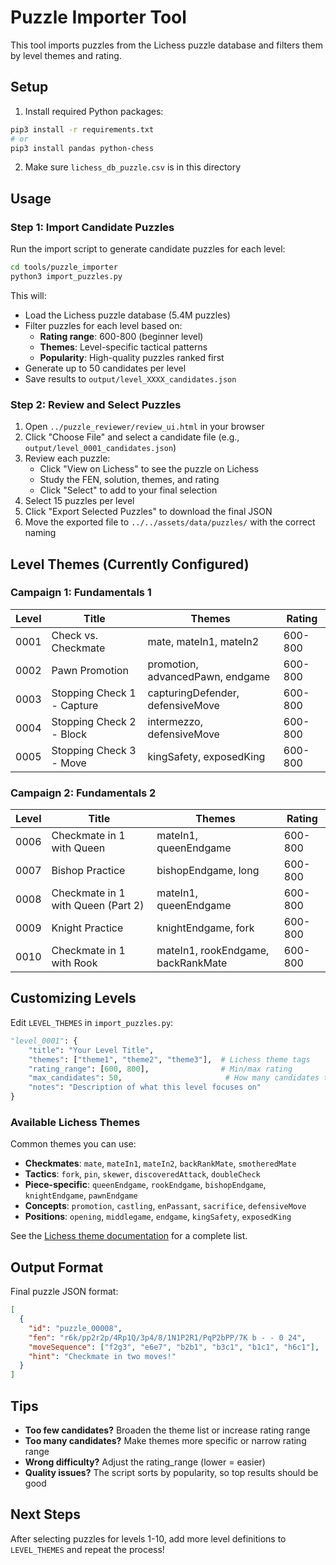# Puzzle Importer Tool

This tool imports puzzles from the Lichess puzzle database and filters them by level themes and rating.

## Setup

1. Install required Python packages:
```bash
pip3 install -r requirements.txt
# or
pip3 install pandas python-chess
```

2. Make sure `lichess_db_puzzle.csv` is in this directory

## Usage

### Step 1: Import Candidate Puzzles

Run the import script to generate candidate puzzles for each level:

```bash
cd tools/puzzle_importer
python3 import_puzzles.py
```

This will:
- Load the Lichess puzzle database (5.4M puzzles)
- Filter puzzles for each level based on:
  - **Rating range**: 600-800 (beginner level)
  - **Themes**: Level-specific tactical patterns
  - **Popularity**: High-quality puzzles ranked first
- Generate up to 50 candidates per level
- Save results to `output/level_XXXX_candidates.json`

### Step 2: Review and Select Puzzles

1. Open `../puzzle_reviewer/review_ui.html` in your browser
2. Click "Choose File" and select a candidate file (e.g., `output/level_0001_candidates.json`)
3. Review each puzzle:
   - Click "View on Lichess" to see the puzzle on Lichess
   - Study the FEN, solution, themes, and rating
   - Click "Select" to add to your final selection
4. Select 15 puzzles per level
5. Click "Export Selected Puzzles" to download the final JSON
6. Move the exported file to `../../assets/data/puzzles/` with the correct naming

## Level Themes (Currently Configured)

### Campaign 1: Fundamentals 1

| Level | Title | Themes | Rating |
|-------|-------|--------|--------|
| 0001 | Check vs. Checkmate | mate, mateIn1, mateIn2 | 600-800 |
| 0002 | Pawn Promotion | promotion, advancedPawn, endgame | 600-800 |
| 0003 | Stopping Check 1 - Capture | capturingDefender, defensiveMove | 600-800 |
| 0004 | Stopping Check 2 - Block | intermezzo, defensiveMove | 600-800 |
| 0005 | Stopping Check 3 - Move | kingSafety, exposedKing | 600-800 |

### Campaign 2: Fundamentals 2

| Level | Title | Themes | Rating |
|-------|-------|--------|--------|
| 0006 | Checkmate in 1 with Queen | mateIn1, queenEndgame | 600-800 |
| 0007 | Bishop Practice | bishopEndgame, long | 600-800 |
| 0008 | Checkmate in 1 with Queen (Part 2) | mateIn1, queenEndgame | 600-800 |
| 0009 | Knight Practice | knightEndgame, fork | 600-800 |
| 0010 | Checkmate in 1 with Rook | mateIn1, rookEndgame, backRankMate | 600-800 |

## Customizing Levels

Edit `LEVEL_THEMES` in `import_puzzles.py`:

```python
"level_0001": {
    "title": "Your Level Title",
    "themes": ["theme1", "theme2", "theme3"],  # Lichess theme tags
    "rating_range": [600, 800],                # Min/max rating
    "max_candidates": 50,                       # How many candidates to generate
    "notes": "Description of what this level focuses on"
}
```

### Available Lichess Themes

Common themes you can use:
- **Checkmates**: `mate`, `mateIn1`, `mateIn2`, `backRankMate`, `smotheredMate`
- **Tactics**: `fork`, `pin`, `skewer`, `discoveredAttack`, `doubleCheck`
- **Piece-specific**: `queenEndgame`, `rookEndgame`, `bishopEndgame`, `knightEndgame`, `pawnEndgame`
- **Concepts**: `promotion`, `castling`, `enPassant`, `sacrifice`, `defensiveMove`
- **Positions**: `opening`, `middlegame`, `endgame`, `kingSafety`, `exposedKing`

See the [Lichess theme documentation](https://database.lichess.org/#puzzles) for a complete list.

## Output Format

Final puzzle JSON format:
```json
[
  {
    "id": "puzzle_00008",
    "fen": "r6k/pp2r2p/4Rp1Q/3p4/8/1N1P2R1/PqP2bPP/7K b - - 0 24",
    "moveSequence": ["f2g3", "e6e7", "b2b1", "b3c1", "b1c1", "h6c1"],
    "hint": "Checkmate in two moves!"
  }
]
```

## Tips

- **Too few candidates?** Broaden the theme list or increase rating range
- **Too many candidates?** Make themes more specific or narrow rating range
- **Wrong difficulty?** Adjust the rating_range (lower = easier)
- **Quality issues?** The script sorts by popularity, so top results should be good

## Next Steps

After selecting puzzles for levels 1-10, add more level definitions to `LEVEL_THEMES` and repeat the process!
